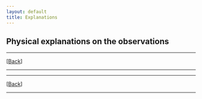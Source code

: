 ```yaml
---
layout: default
title: Explanations
---
```

## Physical explanations on the observations

----
[[Back](/research.html)]

----






----
[[Back](/research.html)]

----